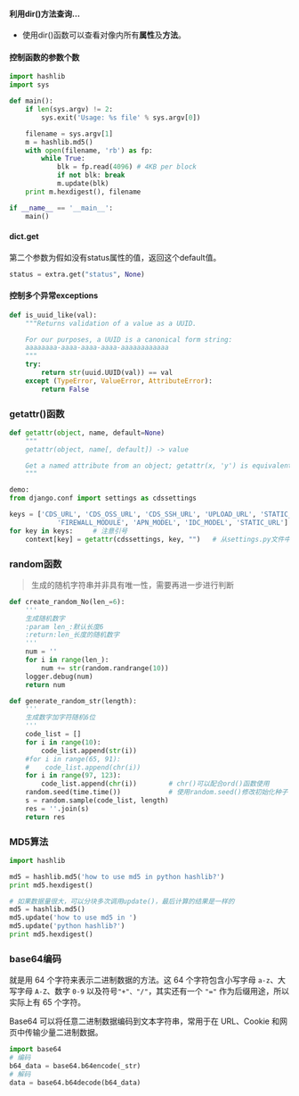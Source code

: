 #### 利用dir\(\)方法查询...

* 使用dir\(\)函数可以查看对像内所有**属性**及**方法**。

#### 控制函数的参数个数

```py
import hashlib
import sys

def main():
    if len(sys.argv) != 2:
        sys.exit('Usage: %s file' % sys.argv[0])

    filename = sys.argv[1]
    m = hashlib.md5()
    with open(filename, 'rb') as fp:
        while True:
            blk = fp.read(4096) # 4KB per block
            if not blk: break
            m.update(blk)
    print m.hexdigest(), filename

if __name__ == '__main__':
    main()
```

#### dict.get

第二个参数为假如没有status属性的值，返回这个default值。

```py
status = extra.get("status", None)
```

#### 控制多个异常exceptions

```py
def is_uuid_like(val):
    """Returns validation of a value as a UUID.

    For our purposes, a UUID is a canonical form string:
    aaaaaaaa-aaaa-aaaa-aaaa-aaaaaaaaaaaa
    """
    try:
        return str(uuid.UUID(val)) == val
    except (TypeError, ValueError, AttributeError):
        return False
```

### getattr\(\)函数

```py
def getattr(object, name, default=None)
    """
    getattr(object, name[, default]) -> value

    Get a named attribute from an object; getattr(x, 'y') is equivalent to x.y.
    """

demo:
from django.conf import settings as cdssettings

keys = ['CDS_URL', 'CDS_OSS_URL', 'CDS_SSH_URL', 'UPLOAD_URL', 'STATIC_I18N_EN_URL', 'STATIC_I18N_CH_URL',
            'FIREWALL_MODULE', 'APN_MODEL', 'IDC_MODEL', 'STATIC_URL']
for key in keys:     # 注意引号
    context[key] = getattr(cdssettings, key, "")   # 从settings.py文件中取key变量的value
```

### random函数

> 生成的随机字符串并非具有唯一性，需要再进一步进行判断
```py
def create_random_No(len_=6):
    '''
    生成随机数字
    :param len_:默认长度6
    :return:len_长度的随机数字
    '''
    num = ''
    for i in range(len_):
        num += str(random.randrange(10))
    logger.debug(num)
    return num
```

```py
def generate_random_str(length):
    '''
    生成数字加字符随机6位
    '''
    code_list = []
    for i in range(10):
        code_list.append(str(i))
    #for i in range(65, 91):
    #    code_list.append(chr(i))
    for i in range(97, 123):
        code_list.append(chr(i))        # chr()可以配合ord()函数使用
    random.seed(time.time())            # 使用random.seed()修改初始化种子
    s = random.sample(code_list, length)
    res = ''.join(s)
    return res
```

### MD5算法

```py
import hashlib

md5 = hashlib.md5('how to use md5 in python hashlib?')
print md5.hexdigest()

# 如果数据量很大，可以分块多次调用update()，最后计算的结果是一样的
md5 = hashlib.md5()
md5.update('how to use md5 in ')
md5.update('python hashlib?')
print md5.hexdigest()
```

### base64编码
就是用 64 个字符来表示二进制数据的方法。这 64 个字符包含小写字母 `a-z`、大写字母 `A-Z`、数字 `0-9` 以及符号`"+"、"/"`，其实还有一个 `"="` 作为后缀用途，所以实际上有 65 个字符。

Base64 可以将任意二进制数据编码到文本字符串，常用于在 URL、Cookie 和网页中传输少量二进制数据。

```py
import base64
# 编码
b64_data = base64.b64encode(_str)
# 解码      
data = base64.b64decode(b64_data)
```
